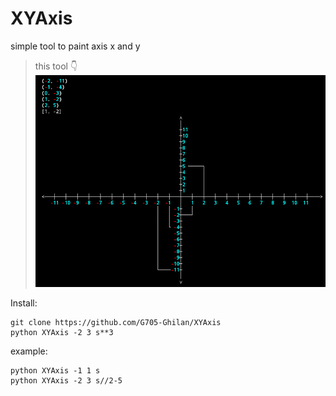 # XYAxis
simple tool to paint axis x and y
> this tool 👇
![image](Screenshot_٢٠٢١١٠٠١-٠٠٤١٣٧~2.png)


Install:
```
git clone https://github.com/G705-Ghilan/XYAxis
python XYAxis -2 3 s**3
```

example:
```
python XYAxis -1 1 s
python XYAxis -2 3 s//2-5
```


